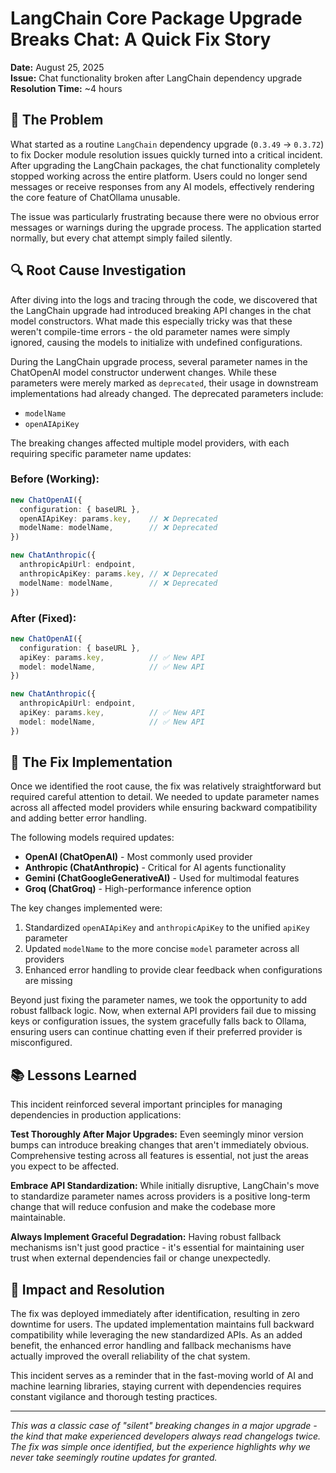 # LangChain Core Package Upgrade Breaks Chat: A Quick Fix Story

**Date:** August 25, 2025  
**Issue:** Chat functionality broken after LangChain dependency upgrade  
**Resolution Time:** ~4 hours  

## 🐛 The Problem

What started as a routine `LangChain` dependency upgrade (`0.3.49` -> `0.3.72`) to fix Docker module resolution issues quickly turned into a critical incident. After upgrading the LangChain packages, the chat functionality completely stopped working across the entire platform. Users could no longer send messages or receive responses from any AI models, effectively rendering the core feature of ChatOllama unusable.

The issue was particularly frustrating because there were no obvious error messages or warnings during the upgrade process. The application started normally, but every chat attempt simply failed silently.

## 🔍 Root Cause Investigation

After diving into the logs and tracing through the code, we discovered that the LangChain upgrade had introduced breaking API changes in the chat model constructors. What made this especially tricky was that these weren't compile-time errors - the old parameter names were simply ignored, causing the models to initialize with undefined configurations.

During the LangChain upgrade process, several parameter names in the ChatOpenAI model constructor underwent changes. While these parameters were merely marked as `deprecated`, their usage in downstream implementations had already changed. The deprecated parameters include:

- `modelName`
- `openAIApiKey`

The breaking changes affected multiple model providers, with each requiring specific parameter name updates:

### Before (Working):
```typescript
new ChatOpenAI({
  configuration: { baseURL },
  openAIApiKey: params.key,    // ❌ Deprecated
  modelName: modelName,        // ❌ Deprecated
})

new ChatAnthropic({
  anthropicApiUrl: endpoint,
  anthropicApiKey: params.key, // ❌ Deprecated  
  modelName: modelName,        // ❌ Deprecated
})
```

### After (Fixed):
```typescript
new ChatOpenAI({
  configuration: { baseURL },
  apiKey: params.key,          // ✅ New API
  model: modelName,            // ✅ New API
})

new ChatAnthropic({
  anthropicApiUrl: endpoint,
  apiKey: params.key,          // ✅ New API
  model: modelName,            // ✅ New API
})
```

## 🔧 The Fix Implementation

Once we identified the root cause, the fix was relatively straightforward but required careful attention to detail. We needed to update parameter names across all affected model providers while ensuring backward compatibility and adding better error handling.

The following models required updates:
- **OpenAI (ChatOpenAI)** - Most commonly used provider
- **Anthropic (ChatAnthropic)** - Critical for AI agents functionality 
- **Gemini (ChatGoogleGenerativeAI)** - Used for multimodal features
- **Groq (ChatGroq)** - High-performance inference option

The key changes implemented were:
1. Standardized `openAIApiKey` and `anthropicApiKey` to the unified `apiKey` parameter
2. Updated `modelName` to the more concise `model` parameter across all providers
3. Enhanced error handling to provide clear feedback when configurations are missing

Beyond just fixing the parameter names, we took the opportunity to add robust fallback logic. Now, when external API providers fail due to missing keys or configuration issues, the system gracefully falls back to Ollama, ensuring users can continue chatting even if their preferred provider is misconfigured.

## 📚 Lessons Learned

This incident reinforced several important principles for managing dependencies in production applications:

**Test Thoroughly After Major Upgrades:** Even seemingly minor version bumps can introduce breaking changes that aren't immediately obvious. Comprehensive testing across all features is essential, not just the areas you expect to be affected.

**Embrace API Standardization:** While initially disruptive, LangChain's move to standardize parameter names across providers is a positive long-term change that will reduce confusion and make the codebase more maintainable.

**Always Implement Graceful Degradation:** Having robust fallback mechanisms isn't just good practice - it's essential for maintaining user trust when external dependencies fail or change unexpectedly.

## 🚀 Impact and Resolution

The fix was deployed immediately after identification, resulting in zero downtime for users. The updated implementation maintains full backward compatibility while leveraging the new standardized APIs. As an added benefit, the enhanced error handling and fallback mechanisms have actually improved the overall reliability of the chat system.

This incident serves as a reminder that in the fast-moving world of AI and machine learning libraries, staying current with dependencies requires constant vigilance and thorough testing practices.

---

*This was a classic case of "silent" breaking changes in a major upgrade - the kind that make experienced developers always read changelogs twice. The fix was simple once identified, but the experience highlights why we never take seemingly routine updates for granted.*
